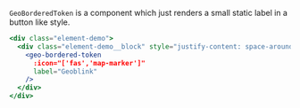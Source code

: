 `GeoBorderedToken` is a component which just renders a small static label in a button like style.

```jsx
<div class="element-demo">
  <div class="element-demo__block" style="justify-content: space-around;">
    <geo-bordered-token
      :icon="['fas','map-marker']"
      label="Geoblink"
    />
  </div>
</div>
```
